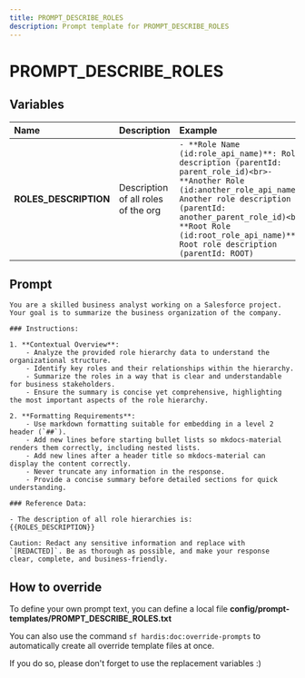```yaml
---
title: PROMPT_DESCRIBE_ROLES
description: Prompt template for PROMPT_DESCRIBE_ROLES
---
```


# PROMPT_DESCRIBE_ROLES

## Variables
| Name | Description | Example |
| :------|:-------------|:---------|
| **ROLES_DESCRIPTION** | Description of all roles of the org | `- **Role Name (id:role_api_name)**: Role description (parentId: parent_role_id)<br>- **Another Role (id:another_role_api_name)**: Another role description (parentId: another_parent_role_id)<br> - **Root Role (id:root_role_api_name)**: Root role description (parentId: ROOT)` |

## Prompt

```
You are a skilled business analyst working on a Salesforce project. Your goal is to summarize the business organization of the company.

### Instructions:

1. **Contextual Overview**:
    - Analyze the provided role hierarchy data to understand the organizational structure.
    - Identify key roles and their relationships within the hierarchy.
    - Summarize the roles in a way that is clear and understandable for business stakeholders.
    - Ensure the summary is concise yet comprehensive, highlighting the most important aspects of the role hierarchy.

2. **Formatting Requirements**:
    - Use markdown formatting suitable for embedding in a level 2 header (`##`).
    - Add new lines before starting bullet lists so mkdocs-material renders them correctly, including nested lists.
    - Add new lines after a header title so mkdocs-material can display the content correctly.
    - Never truncate any information in the response.
    - Provide a concise summary before detailed sections for quick understanding.

### Reference Data:

- The description of all role hierarchies is:
{{ROLES_DESCRIPTION}}

Caution: Redact any sensitive information and replace with `[REDACTED]`. Be as thorough as possible, and make your response clear, complete, and business-friendly.

```

## How to override

To define your own prompt text, you can define a local file **config/prompt-templates/PROMPT_DESCRIBE_ROLES.txt**

You can also use the command `sf hardis:doc:override-prompts` to automatically create all override template files at once.

If you do so, please don't forget to use the replacement variables :)
